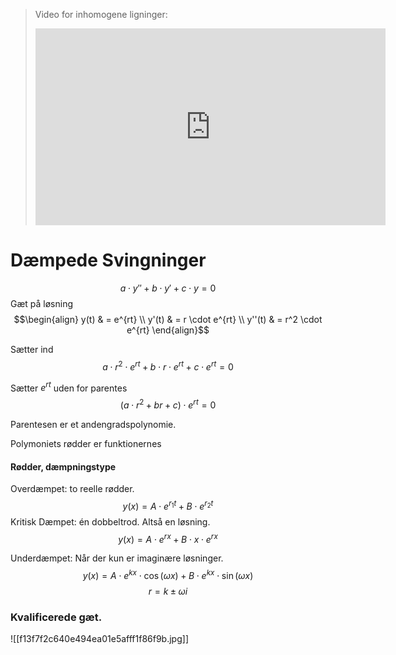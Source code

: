 >Video for inhomogene ligninger:
><iframe width="560" height="315" src="https://www.youtube.com/embed/P3fc6v191mA" title="YouTube video player" frameborder="0" allow="accelerometer; autoplay; clipboard-write; encrypted-media; gyroscope; picture-in-picture" allowfullscreen></iframe>

# Dæmpede Svingninger

$$a \cdot y'' + b \cdot y' + c \cdot y = 0$$
Gæt på løsning
$$\begin{align}
y(t) & = e^{rt} \\
y'(t) & = r \cdot  e^{rt} \\
y''(t) & = r^2 \cdot e^{rt}
\end{align}$$


Sætter ind
$$a \cdot r^2 \cdot e ^{rt} + b \cdot r \cdot e^{rt} + c \cdot e^{rt} = 0$$

Sætter $e^{rt}$ uden for parentes
$$(a \cdot r^2 + br + c) \cdot e^{rt} = 0$$

Parentesen er et andengradspolynomie. 

Polymoniets rødder er funktionernes 

#### Rødder, dæmpningstype 
Overdæmpet: to reelle rødder.
$$y(x) = A \cdot e^{r_1t} + B \cdot e^{r_2t}$$
Kritisk Dæmpet: én dobbeltrod. Altså en løsning.
$$y(x) = A \cdot e^{rx} + B \cdot x \cdot e^{rx}$$

Underdæmpet: Når der kun er imaginære løsninger.
$$y(x) = A \cdot e^{kx} \cdot \cos(\omega x) + B\cdot e^{kx} \cdot \sin(\omega x)$$
$$r = k \pm \omega i$$

### Kvalificerede gæt.

![[f13f7f2c640e494ea01e5afff1f86f9b.jpg]]
